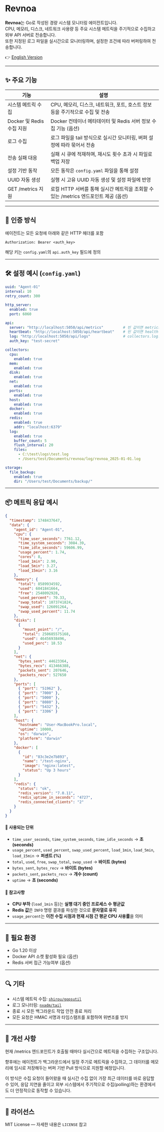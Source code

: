 # Revnoa

**Revnoa**는 Go로 작성된 경량 시스템 모니터링 에이전트입니다.  
CPU, 메모리, 디스크, 네트워크 사용량 등 주요 시스템 메트릭을 주기적으로 수집하고 외부 API 서버로 전송합니다.  
또한 지정된 로그 파일을 실시간으로 모니터링하며, 설정한 조건에 따라 버퍼링하여 전송합니다.

👉 [English Version](./README.md)

---

## ✨ 주요 기능

| 기능                      | 설명                                                                 |
|---------------------------|----------------------------------------------------------------------|
| 시스템 메트릭 수집         | CPU, 메모리, 디스크, 네트워크, 포트, 호스트 정보 등을 주기적으로 수집 및 전송|
| Docker 및 Redis 수집 지원 | Docker 컨테이너 메타데이터 및 Redis 서버 정보 수집 기능 (옵션)|
| 로그 수집                 | 로그 파일을 tail 방식으로 실시간 모니터링, 버퍼 설정에 따라 묶어서 전송|
| 전송 실패 대응             | 실패 시 큐에 적재하며, 재시도 횟수 초과 시 파일로 백업 저장|
| 설정 기반 동작            | 모든 동작은 `config.yaml` 파일을 통해 설정|
| UUID 자동 생성             | 실행 시 고유 UUID 자동 생성 및 설정 파일에 반영|
| GET /metrics 지원         | 로컬 HTTP 서버를 통해 실시간 메트릭을 조회할 수 있는 /metrics 엔드포인트 제공 (옵션)|

---

## 🔐 인증 방식

에이전트는 모든 요청에 아래와 같은 HTTP 헤더를 포함

```
Authorization: Bearer <auth_key>
```

해당 키는 `config.yaml`의 `api.auth_key` 필드에 정의

---

## 🛠 설정 예시 (`config.yaml`)

```yaml
uuid: "Agent-01"
interval: 10
retry_count: 300

http_server:
  enabled: true
  port: 6060

api:
  server: "http://localhost:5050/api/metrics"         # 빈 값이면 metrics push 비활성화
  heartbeat: "http://localhost:5050/api/heartbeat"    # 빈 값이면 health push 비활성화
  log: "http://localhost:5050/api/logs"               # collectors.log.enabled=false시 비활성화
  auth_key: "test-secret"

collectors:
  cpu:
    enabled: true
  mem:
    enabled: true
  disk:
    enabled: true
  net:
    enabled: true
  ports:
    enabled: true
  host:
    enabled: true
  docker:
    enabled: true
  redis:
    enabled: true
    addr: "localhost:6379"
  log:
    enabled: true
    buffer_count: 5
    flush_interval: 20
    files:
      - C:\test\logs\test.log
      - /Users/test/Documents/revnoa/log/revnoa_2025-01-01.log

storage:
  file_backup:
    enabled: true
    dir: "/Users/test/Documents/backup/"

```

---

## 📦 메트릭 응답 예시

```json
{
  "timestamp": 1748437647,
  "data": {
    "agent_id": "Agent-01",
    "cpu": {
      "time_user_seconds": 7761.12,
      "time_system_seconds": 3084.39,
      "time_idle_seconds": 59606.99,
      "usage_percent": 1.74,
      "cores": 8,
      "load_1min": 2.90,
      "load_5min": 3.27,
      "load_15min": 3.16
    },
    "memory": {
      "total": 8589934592,
      "used": 6041841664,
      "free": 2548092928,
      "used_percent": 70.33,
      "swap_total": 1073741824,
      "swap_used": 126091264,
      "swap_used_percent": 11.74
    },
    "disks": [
      {
        "mount_point": "/",
        "total": 250685575168,
        "used": 46456938496,
        "used_perc": 18.53
      }
    ],
    "net": {
      "bytes_sent": 44623364,
      "bytes_recv": 413466388,
      "packets_sent": 207646,
      "packets_recv": 527650
    },
    "ports": [
      { "port": "51962" },
      { "port": "7000" },
      { "port": "5000" },
      { "port": "8080" },
      { "port": "5432" },
      { "port": "3306" }
    ],
    "host": {
      "hostname": "User-MacBookPro.local",
      "uptime": 10000,
      "os": "darwin",
      "platform": "darwin"
    },
    "docker": [
      {
        "id": "83c3e2e7b893",
        "name": "/test-nginx",
        "image": "nginx:latest",
        "status": "Up 3 hours"
      }
    ],
    "redis": {
      "status": "ok",
      "redis_version": "7.0.11",
      "redis_uptime_in_seconds": "4727",
      "redis_connected_clients": "2"
    }
  }
}
```

#### 📏 사용되는 단위

- `time_user_seconds`, `time_system_seconds`, `time_idle_seconds` → **초 (seconds)**
- `usage_percent`, `used_percent`, `swap_used_percent`, `load_1min`, `load_5min`, `load_15min` → **퍼센트 (%)**
- `total`, `used`, `free`, `swap_total`, `swap_used` → **바이트 (bytes)**
- `bytes_sent`, `bytes_recv` → **바이트 (bytes)**
- `packets_sent`, `packets_recv` → **개수 (count)**
- `uptime` → **초 (seconds)**

#### 🔎 참고사항

- **CPU 부하** (`load_1min` 등)는 **실행 대기 중인 프로세스 수 평균값**
- **Redis 값**은 `INFO` 명령 결과를 파싱한 것으로 **문자열로 유지**
- `usage_percent`는 **이전 수집 시점과 현재 시점 간 평균 CPU 사용률**을 의미

---

## 📎 필요 환경

- Go 1.20 이상
- Docker API 소켓 활성화 필요 (옵션)
- Redis 서버 접근 가능여부 (옵션)

---

## 🔍 기타

- 시스템 메트릭 수집: [`shirou/gopsutil`](https://github.com/shirou/gopsutil)
- 로그 모니터링: [`nxadm/tail`](https://github.com/nxadm/tail)
- 종료 시 모든 백그라운드 작업 안전 종료 처리
- 모든 요청은 HMAC 서명과 타임스탬프를 포함하여 위변조를 방지

---

## 🧪 개선 사항
현재 /metrics 엔드포인트가 호출될 때마다 실시간으로 메트릭을 수집하는 구조입니다.

향후에는 에이전트가 백그라운드에서 일정 주기로 메트릭을 수집하고,
그 데이터를 메모리에 임시로 저장해두는 버퍼 기반 Pull 방식으로 지원할 예정입니다.

이 방식은 수집 요청이 들어왔을 때 실시간 수집 없이 가장 최근 데이터를 바로 응답할 수 있어,
응답 지연을 줄이고 외부 시스템에서 주기적으로 수집(polling)하는 환경에서도 더 안정적으로 동작할 수 있습니다.

---

## 🧭 라이선스

MIT License — 자세한 내용은 `LICENSE` 참고
